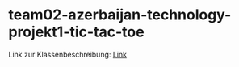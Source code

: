 # team02-azerbaijan-technology-projekt1-tic-tac-toe

Link zur Klassenbeschreibung: [Link](Docs/Klassenbeschreibung.md)
